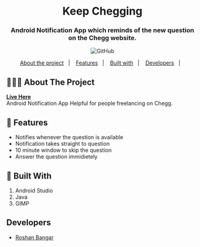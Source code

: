 <h1 align="center">
	Keep Chegging
</h1>

<h3 align="center">
  Android Notification App which reminds of the new question on the Chegg website.
</h3>

<p align="center">

  <img alt="GitHub" src="https://img.shields.io/github/license/EliasGcf/readme-template">
</p>

<p align="center">
  <a href="#-about-the-project">About the project</a>&nbsp;&nbsp;&nbsp;|&nbsp;&nbsp;&nbsp;
  <a href="#-features">Features</a>&nbsp;&nbsp;&nbsp;|&nbsp;&nbsp;&nbsp;
  <a href="#-built-with">Built with</a>&nbsp;&nbsp;&nbsp;|&nbsp;&nbsp;&nbsp;
  <a href="#developers">Developers</a>&nbsp;&nbsp;&nbsp;|&nbsp;&nbsp;&nbsp;
</p>



## 👨🏻‍💻 About The Project
<b><a href = "https://play.google.com/store/apps/details?id=com.invertaze.keepChegging&hl=en_IN&gl=US">Live Here</a></b><br/>
Android Notification App
Helpful for people freelancing on Chegg.
## 🌟 Features
- Notifies whenever the question is available
- Notification takes straight to question
- 10 minute window to skip the question
- Answer the question immidietely

## 🚀 Built With
1. Android Studio
2. Java
3. GIMP

## Developers
- [Roshan Bangar](https://github.com/Roshan23699)
